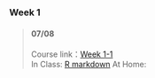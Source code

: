 ### Week 1          
> #### 07/08       
> Course link：[Week 1-1](http://peculab.org/2019/07/03/108-全國夏季學院課程內容/)          
> In Class: [R markdown](https://tytso077.github.io/108-Summer-College-Data-Science/Week%201-1_0708/HW_R-Markdown_0.html) 
> At Home:
